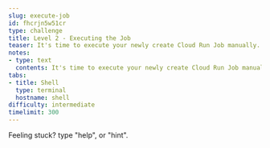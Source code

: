 ```yaml
---
slug: execute-job
id: fhcrjn5w51cr
type: challenge
title: Level 2 - Executing the Job
teaser: It's time to execute your newly create Cloud Run Job manually.
notes:
- type: text
  contents: It's time to execute your newly create Cloud Run Job manually.
tabs:
- title: Shell
  type: terminal
  hostname: shell
difficulty: intermediate
timelimit: 300
---
```

Feeling stuck? type "help", or "hint".